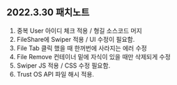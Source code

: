 ## 2022.3.30 패치노트

1. 중복 User 아이디 체크 적용 / 형길 소스코드 머지
2. FileShare에 Swiper 적용 / UI 수정이 필요함.
3. File Tab 클릭 했을 때 한꺼번에 사라지는 에러 수정
4. File Remove 컨테이너 밑에 자식이 있을 때만 삭제되게 수정
5. Swiper JS 적용 / CSS 수정 필요함.
6. Trust OS API 파일 해시 적용.
